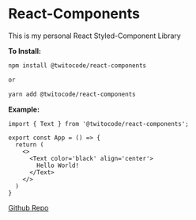 # React-Components

This is my personal React Styled-Component Library

**To Install:**

```bash
npm install @twitocode/react-components

or

yarn add @twitocode/react-components
```

**Example:**

```typescriptreact
import { Text } from '@twitocode/react-components';

export const App = () => {
  return (
    <>
      <Text color='black' align='center'>
        Hello World!
      </Text>
    </>
  )
}
```

[Github Repo](https://https://github.com/TwitoCode/React-Components)
